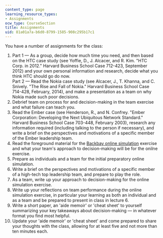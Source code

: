 ```yaml
---
content_type: page
learning_resource_types:
- Assignments
ocw_type: CourseSection
title: Assignments
uid: 81a01a7a-b6d0-8799-1585-908c295b17c1
---
```


You have a number of assignments for the class:

1.  Part 1 — As a group, decide how much time you need, and then based on the HTC case study (see Yoffie, D., J. Alcacer, and R. Kim. "HTC Corp. in 2012." Harvard Business School Case 712-423, September 2012) and your own personal information and research, decide what you think HTC should go do now.  
    Part 2 — Read the Nokia case study (see Alcacer, J., T. Khanna, and C. Snively. "The Rise and Fall of Nokia." Harvard Business School Case 714-428, February, 2014), and make a presentation as a team on why Nokia made such poor decisions.
2.  Debrief team on process for and decision-making in the team exercise and what failure can teach you.
3.  Read the Ember case (see Henderson, R., and N. Confrey. "Ember Corporation: Developing the Next Ubiquitous Network Standard." Harvard Business School Case 703-448, February 2003), research any information required (including talking to the person if necessary), and write a brief on the perspectives and motivations of a specific member of the Ember leadership team.
4.  Read the foreground material for the [Backbay online simulation](http://forio.com/simulate/forio/innovation-demo/simulation/index.html#) exercise and what your team's approach to decision-making will be for the onilne exercise.
5.  Prepare as individuals and a team for the initial preparatory online simulation.
6.  Write a brief on the perspectives and motivations of a specific member of a high-tech top leadership team, and prepare to play the role.
7.  As a team, write up your approach to decision-making for the online simulation exercise.
8.  Write up your reflections on team performance during the online simulation exercise, in particular your learning as both an individual and as a team and be prepared to present in class in lecture 6.
9.  Write a short paper, an 'aide memoir' or 'cheat sheet' to yourself summarizing your key takeaways about decision-making — in whatever format you find most helpful.
10.  Update your 'aide memoir' or 'cheat sheet' and come prepared to share your thoughts with the class, allowing for at least five and not more than ten minutes each.